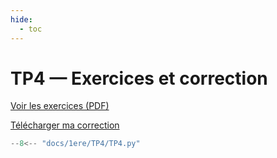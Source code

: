 ```yaml
---
hide:
  - toc
---
```


# TP4 — Exercices et correction

[Voir les exercices (PDF)](TP4/TP%204%202023.pdf)

<a href="TP4/TP4.py" download>Télécharger ma correction</a>

```python linenums="1"
--8<-- "docs/1ere/TP4/TP4.py"
```
